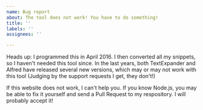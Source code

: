 ```yaml
---
name: Bug report
about: The tool does not work! You have to do something!
title: ''
labels: ''
assignees: ''

---
```


Heads up: I programmed this in April 2016. I then converted all my snippets, so I haven't needed this tool since. In the last years, both TextExpander and Alfred have released several new versions, which may or may not work with this tool (Judging by the support requests I get, they don't!)

If this website does not work, I can't help you. If you know Node.js, you may be able to fix it yourself and send a Pull Request to my respository. I will probably accept it!
